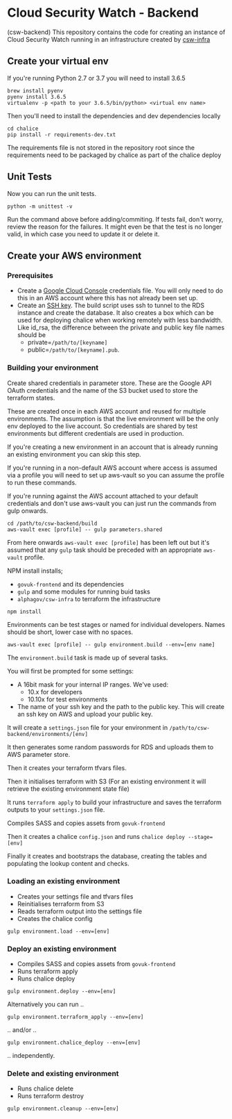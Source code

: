 # Cloud Security Watch - Backend
(csw-backend)
This repository contains the code for creating an 
instance of Cloud Security Watch running in an 
infrastructure created by [csw-infra](https://github.com/alphagov/csw-infra)



## Create your virtual env 

If you're running Python 2.7 or 3.7 you will need to install 3.6.5
 
```
brew install pyenv
pyenv install 3.6.5
virtualenv -p <path to your 3.6.5/bin/python> <virtual env name>
``` 

Then you'll need to install the dependencies and dev dependencies 
locally 

```
cd chalice 
pip install -r requirements-dev.txt
```

The requirements file is not stored in the repository root 
since the requirements need to be packaged by chalice as part 
of the chalice deploy

## Unit Tests

Now you can run the unit tests.

```
python -m unittest -v
```

Run the command above before adding/commiting.
If tests fail, don't worry, review the reason for the failures.
It might even be that the test is no longer valid,
in which case you need to update it or delete it.

## Create your AWS environment 

### Prerequisites 

* Create a [Google Cloud Console](https://console.cloud.google.com) credentials file. 
You will only need to do this in an AWS 
account where this has not already been set up. 
* Create an [SSH key](https://www.ssh.com/ssh/keygen/). The build script uses 
ssh to tunnel to the RDS instance and create 
the database. It also creates a box which can 
be used for deploying chalice when working 
remotely with less bandwidth. Like id_rsa, the
difference between the private and public key 
file names should be 
    * private=`/path/to/[keyname]` 
    * public=`/path/to/[keyname].pub`. 

### Building your environment 

Create shared credentials in parameter store.
These are the Google API OAuth credentials and the 
name of the S3 bucket used to store the terraform 
states. 

These are created once in each AWS account and 
reused for multiple environments. The assumption is 
that the live environment will be the only env 
deployed to the live account. So credentials are 
shared by test environments but different 
credentials are used in production.

If you're creating a new environment in an account 
that is already running an existing environment you 
can skip this step.

If you're running in a non-default AWS account where 
access is assumed via a profile you will need to set 
up aws-vault so you can assume the profile to run 
these commands. 

If you're running against the AWS account attached 
to your default credentials and don't use aws-vault 
you can just run the commands from gulp onwards. 

```load-params
cd /path/to/csw-backend/build
aws-vault exec [profile] -- gulp parameters.shared
```

From here onwards `aws-vault exec [profile]` has been left out 
but it's assumed that any `gulp` task should be preceded 
with an appropriate `aws-vault` profile.  
 
NPM install installs;
* `govuk-frontend` and its dependencies
* `gulp` and some modules for running buid tasks
* `alphagov/csw-infra` to terraform the infrastructure
  
```install-dependencies
npm install
```

Environments can be test stages or named for 
individual developers. Names should be short, 
lower case with no spaces.

```build-env 
aws-vault exec [profile] -- gulp environment.build --env=[env name]
```

The `environment.build` task is made up of several 
tasks.  

You will first be prompted for some settings:
* A 16bit mask for your internal IP ranges. 
We've used:
    * 10.x for developers
    * 10.10x for test environments
* The name of your ssh key and the path to 
the public key. This will create an ssh key 
on AWS and upload your public key. 
      
It will create a `settings.json` file for your 
environment in `/path/to/csw-backend/environments/[env]`
      
It then generates some random passwords for 
RDS and uploads them to AWS parameter store. 

Then it creates your terraform tfvars files. 

Then it initialises terraform with S3 (For 
an existing environment it will retrieve 
the existing environment state file)

It runs `terraform apply` to build your 
infrastructure and saves the terraform 
outputs to your `settings.json` file.

Compiles SASS and copies assets from `govuk-frontend` 

Then it creates a chalice `config.json` and 
runs `chalice deploy --stage=[env]`

Finally it creates and bootstraps the 
database, creating the tables and populating 
the lookup content and checks.   

### Loading an existing environment
* Creates your settings file and tfvars files
* Reinitialises terraform from S3 
* Reads terraform output into the settings file
* Creates the chalice config  

```load-env
gulp environment.load --env=[env]
```  

### Deploy an existing environment
* Compiles SASS and copies assets from `govuk-frontend`
* Runs terraform apply 
* Runs chalice deploy 

```deploy-env
gulp environment.deploy --env=[env]
```
Alternatively you can run ..

```terraform-env
gulp environment.terraform_apply --env=[env]
```
.. and/or .. 

```chalice-env
gulp environment.chalice_deploy --env=[env]
```
.. independently. 

### Delete and existing environment 
* Runs chalice delete 
* Runs terraform destroy

```destroy-env
gulp environment.cleanup --env=[env]
```

